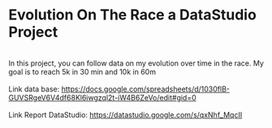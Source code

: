 # Evolution On The Race a DataStudio Project
<br>In this project, you can follow data on my evolution over time in the race. My goal is to reach 5k in 30 min and 10k in 60m </br>
<br> Link data base: https://docs.google.com/spreadsheets/d/1030flB-GUVSRgeV6V4df68Kl6iwgzql2t-iW4B6ZeVo/edit#gid=0 </br>
<br>Link Report DataStudio: https://datastudio.google.com/s/qxNhf_MqcII</br>
